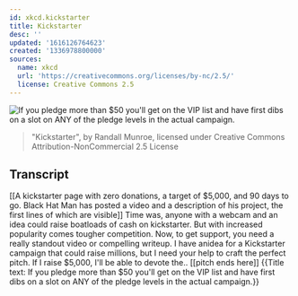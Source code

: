 ```yaml
---
id: xkcd.kickstarter
title: Kickstarter
desc: ''
updated: '1616126764623'
created: '1336978800000'
sources:
  name: xkcd
  url: 'https://creativecommons.org/licenses/by-nc/2.5/'
  license: Creative Commons 2.5
---
```

![If you pledge more than $50 you'll get on the VIP list and have first dibs on a slot on ANY of the pledge levels in the actual campaign.](https://imgs.xkcd.com/comics/kickstarter.png)
> "Kickstarter", by Randall Munroe, licensed under Creative Commons Attribution-NonCommercial 2.5 License

## Transcript
[[A kickstarter page with zero donations, a target of $5,000, and 90 days to go.  Black Hat Man has posted a video and a description of his project, the first lines of which are visible]]
Time was, anyone with a webcam and an idea could raise boatloads of cash on kickstarter. But with increased popularity comes tougher competition.  Now, to get support, you need a really standout video or compelling writeup.
I have anidea for a Kickstarter campaign that could raise millions, but I need your help to craft the perfect pitch.
If I raise $5,000, I'll be able to devote the.. [[pitch ends here]]
{{Title text: If you pledge more than $50 you'll get on the VIP list and have first dibs on a slot on ANY of the pledge levels in the actual campaign.}}
